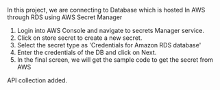 In this project, we are connecting to Database which is hosted In AWS through RDS using AWS Secret Manager

1. Login into AWS Console and navigate to secrets Manager service.
2. Click on store secret to create a new secret.
3. Select the secret type as 'Credentials for Amazon RDS database'
4. Enter the credentials of the DB and click on Next.
5. In the final screen, we will get the sample code to get the secret from AWS

API collection added.
